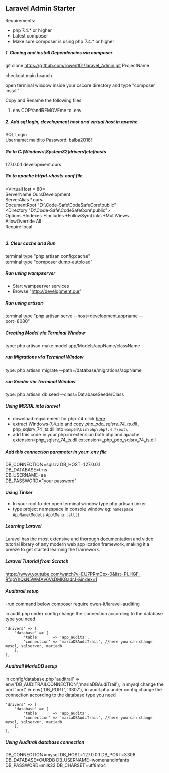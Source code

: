 ## Laravel Admin Starter

Requirements:

-   php 7.4.\* or higher
-   Latest composer
-   Make sure composer is using php 7.4.\* or higher

##### 1. Cloning and install Dependencies via composer

git clone https://github.com/rowen101/laravel_Admin.git ProjectName

checkout main branch

open terminal window inside your cscore directory and type "composer install"

Copy and Rename the following files

1. env.COPYandREMOVEme to .env

##### 2. Add sql login, development host and virtual host in apache

SQL Login  
Username: maldito
Password: balba2018!

##### Go to C:\Windows\System32\drivers\etc\hosts

127.0.0.1 development.ours

##### Go to apache httpd-vhosts.conf file

<VirtualHost *:80>  
  ServerName OursDevelopment  
  ServerAlias *.ours  
  DocumentRoot "D:\Code-Safe\CodeSafeCore\public"  
  <Directory "D:\Code-Safe\CodeSafeCore\public">  
    Options +Indexes +Includes +FollowSymLinks +MultiViews  
    AllowOverride All  
    Require local  
  </Directory>  
</VirtualHost>  

##### 3. Clear cache and Run

terminal type "php artisan config:cache"  
terminal type "composer dump-autoload"

##### Run using wampserver

-   Start wampserver services
-   Browse "http://development.our"

##### Run using artisan

terminal type "php artisan serve --host=development.appname --port=8080"

##### Creating Model via Terminal Window

type: php artisan make:model app/Models/appName/className

##### run Migrations via Terminal Window

type: php artisan migrate --path=/database/migrations/appName

##### run Seeder via Terminal Window

type: php artisan db:seed --class=DatabaseSeederClass

##### Using MSSQL into laravel

-   download requirement for php 7.4 click [here](
https://github.com/microsoft/msphpsql/releases/download/v5.9.0/Windows-7.4.zip)
-   extract Windows-7.4.zip and copy _php_pdo_sqlsrv_74_ts.dll_ , php_sqlsrv_74_ts.dll into `wamp64\bin\php\php7.4.*\ext\`
-   add this code in your php.ini extension both php and apache
    extension=php_sqlsrv_74_ts.dll
    extension=_php_pdo_sqlsrv_74_ts.dll


##### Add this connection parameter in your .env file

DB_CONNECTION=sqlsrv
DB_HOST=127.0.0.1  
DB_DATABASE=tms  
DB_USERNAME=sa  
DB_PASSWORD="your password"

#### Using Tinker

-   In your root folder open terminal window type php artisan tinker
-   type project namespace in console window
    eg:
    `namespace AppName\Models`
    `App\Menu::all()`

##### Learning Laravel

Laravel has the most extensive and thorough [documentation](https://laravel.com/docs) and video tutorial library of any modern web application framework, making it a breeze to get started learning the framework.

##### Laravel Tutorial from Scratch

https://www.youtube.com/watch?v=EU7PRmCpx-0&list=PLillGF-RfqbYhQsN5WMXy6VsDMKGadrJ-&index=1

##### Audittrail setup

-run command below
composer require owen-it/laravel-auditing

in audit.php under config change the connection according to the database type you need

    'drivers' => [
        'database' => [
            'table'      => 'app_audits',
            'connection' => 'mariaDBAudiTrail', //here you can change mysql, sqlserver, mariadb
        ],
    ],

##### Auditrail MariaDB setup

in config/database.php
'auditrail' => env('DB_AUDITRAILCONNECTION','mariaDBAudiTrail'),
in mysql change the port
'port' => env('DB_PORT', '3307'),
in audit.php under config change the connection according to the database type you need

    'drivers' => [
        'database' => [
            'table'      => 'app_audits',
            'connection' => 'mariaDBAudiTrail', //here you can change mysql, sqlserver, mariadb
        ],
    ],

##### Using Auditrail database connection

DB_CONNECTION=mysql
DB_HOST=127.0.0.1
DB_PORT=3306
DB_DATABASE=OURDB
DB_USERNAME=womenandinfants
DB_PASSWORD=milk22
DB_CHARSET=utf8mb4
